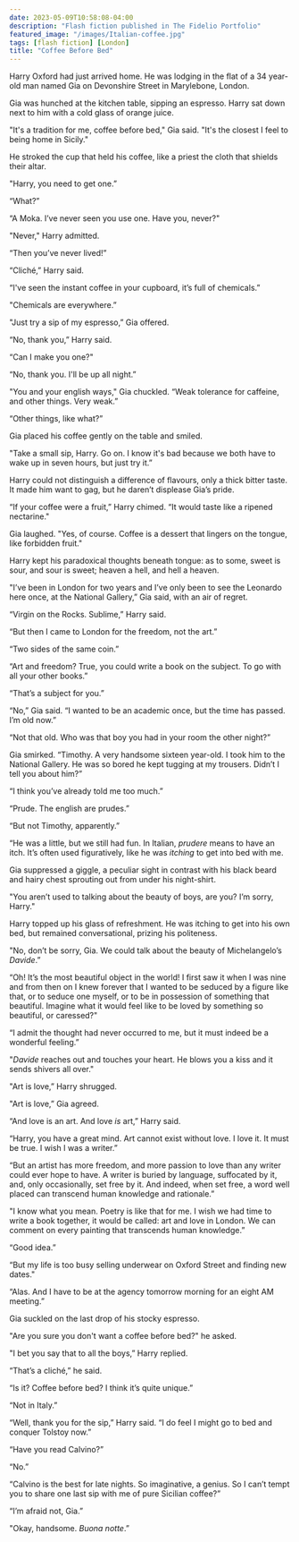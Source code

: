 ```yaml
---
date: 2023-05-09T10:58:08-04:00
description: "Flash fiction published in The Fidelio Portfolio"
featured_image: "/images/Italian-coffee.jpg"
tags: [flash fiction] [London]
title: "Coffee Before Bed"
---
```


Harry Oxford had just arrived home. He was lodging in the flat of a 34 year-old man named Gia on Devonshire Street in Marylebone, London. 

Gia was hunched at the kitchen table, sipping an espresso. Harry sat down next to him with a cold glass of orange juice. 

"It's a tradition for me, coffee before bed," Gia said. "It's the closest I feel to being home in Sicily."

He stroked the cup that held his coffee, like a priest the cloth that shields their altar.  

"Harry, you need to get one.”

“What?”

“A Moka. I’ve never seen you use one. Have you, never?" 

"Never," Harry admitted.

“Then you’ve never lived!”

“Cliché,” Harry said. 

“I've seen the instant coffee in your cupboard, it’s full of chemicals.”

"Chemicals are everywhere.” 

"Just try a sip of my espresso,” Gia offered. 

“No, thank you,” Harry said. 

“Can I make you one?" 

“No, thank you. I'll be up all night.”

"You and your english ways," Gia chuckled. “Weak tolerance for caffeine, and other things. Very weak.”

“Other things, like what?” 

Gia placed his coffee gently on the table and smiled.

"Take a small sip, Harry. Go on. I know it's bad because we both have to wake up in seven hours, but just try it.”

Harry could not distinguish a difference of flavours, only a thick bitter taste. It made him want to gag, but he daren’t displease Gia’s pride. 

“If your coffee were a fruit,” Harry chimed. “It would taste like a ripened nectarine."

Gia laughed. "Yes, of course. Coffee is a dessert that lingers on the tongue, like forbidden fruit."

Harry kept his paradoxical thoughts beneath tongue: as to some, sweet is sour, and sour is sweet; heaven a hell, and hell a heaven. 

"I’ve been in London for two years and I’ve only been to see the Leonardo here once, at the National Gallery,” Gia said, with an air of regret.  

“Virgin on the Rocks. Sublime,” Harry said.

“But then I came to London for the freedom, not the art.”

“Two sides of the same coin.”

“Art and freedom? True, you could write a book on the subject. To go with all your other books.” 

“That’s a subject for you.”

“No,” Gia said. “I wanted to be an academic once, but the time has passed. I’m old now.”

“Not that old. Who was that boy you had in your room the other night?”

Gia smirked. “Timothy. A very handsome sixteen year-old. I took him to the National Gallery. He was so bored he kept tugging at my trousers. Didn’t I tell you about him?”

“I think you’ve already told me too much.”

“Prude. The english are prudes.”

“But not Timothy, apparently.”

“He was a little, but we still had fun. In Italian, _prudere_ means to have an itch. It’s often used figuratively, like he was _itching_ to get into bed with me.

Gia suppressed a giggle, a peculiar sight in contrast with his black beard and hairy chest sprouting out from under his night-shirt.

"You aren’t used to talking about the beauty of boys, are you? I’m sorry, Harry."

Harry topped up his glass of refreshment. He was itching to get into his own bed, but remained conversational, prizing his politeness. 

"No, don’t be sorry, Gia. We could talk about the beauty of Michelangelo’s _Davide_.”

“Oh! It’s the most beautiful object in the world! I first saw it when I was nine and from then on I knew forever that I wanted to be seduced by a figure like that, or to seduce one myself, or to be in possession of something that beautiful. Imagine what it would feel like to be loved by something so beautiful, or caressed?"

“I admit the thought had never occurred to me, but it must indeed be a wonderful feeling.”

"_Davide_ reaches out and touches your heart. He blows you a kiss and it sends shivers all over."

"Art is love,” Harry shrugged. 

"Art is love,” Gia agreed. 

“And love is an art. And love _is_ art,” Harry said. 

“Harry, you have a great mind. Art cannot exist without love. I love it. It must be true. I wish I was a writer.”

“But an artist has more freedom, and more passion to love than any writer could ever hope to have. A writer is buried by language, suffocated by it, and, only occasionally, set free by it. And indeed, when set free, a word well placed can transcend human knowledge and rationale.”  

"I know what you mean. Poetry is like that for me. I wish we had time to write a book together, it would be called: art and love in London. We can comment on every painting that transcends human knowledge.”

“Good idea.”

“But my life is too busy selling underwear on Oxford Street and finding new dates."

“Alas. And I have to be at the agency tomorrow morning for an eight AM meeting.”   

Gia suckled on the last drop of his stocky espresso. 

"Are you sure you don't want a coffee before bed?" he asked. 

"I bet you say that to all the boys,” Harry replied. 

“That’s a cliché,” he said.  

“Is it? Coffee before bed? I think it’s quite unique.”

“Not in Italy.”

“Well, thank you for the sip,” Harry said. “I do feel I might go to bed and conquer Tolstoy now.”

“Have you read Calvino?”

“No.”

“Calvino is the best for late nights. So imaginative, a genius. So I can’t tempt you to share one last sip with me of pure Sicilian coffee?”

“I’m afraid not, Gia.”

"Okay, handsome. _Buona notte_.”
